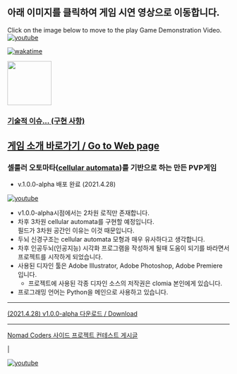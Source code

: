 아래 이미지를 클릭하여 게임 시연 영상으로 이동합니다.
---
Click on the image below to move to the play Game Demonstration Video.
[![youtube](https://media.githubusercontent.com/media/clomia/LifeGame/master/media/intro.jpg)](https://youtu.be/MCcvHmha7Hc "Clomia LifeGame")  


[![wakatime](https://wakatime.com/badge/github/clomia/LifeGame.svg)](https://wakatime.com/badge/github/clomia/LifeGame)  


<img src="https://media.githubusercontent.com/media/clomia/LifeGame/master/media/Logo.png" width="100" height="100">  

### [기술적 이슈... (구현 사항)](https://github.com/clomia/LifeGame/wiki/%EA%B8%B0%EC%88%A0%EC%A0%81-%EC%9D%B4%EC%8A%88)  
## [게임 소개 바로가기 / Go to Web page](https://www.notion.so/Clomia-LifeGame-7d6029a23c024d748fed96292923cc20)  
### 셀룰러 오토마타([cellular automata](https://en.wikipedia.org/wiki/Cellular_automaton))를 기반으로 하는 만든 PVP게임

   * v.1.0.0-alpha 배포 완료 (2021.4.28)  

[![youtube](https://media.githubusercontent.com/media/clomia/LifeGame/master/media/loose_thombnail.jpg)](https://youtu.be/MCcvHmha7Hc "Clomia LifeGame 루즈한 시연영상")
* v1.0.0-alpha시점에서는 2차원 로직만 존재합니다.  
* 차후 3차원 cellular automata를 구현할 예정입니다.  
필드가 3차원 공간인 이유는 이것 때문입니다.  
* 두뇌 신경구조는 cellular automata 모형과 매우 유사하다고 생각합니다.  
* 차후 인공두뇌(인공지능) 시각화 프로그램을 작성하게 될때 도움이 되기를 바라면서 프로젝트를 시작하게 되었습니다.  
* 사용된 디자인 툴은 Adobe Illustrator, Adobe Photoshop, Adobe Premiere 입니다.  
  * 프로젝트에 사용된 각종 디자인 소스의 저작권은 clomia 본인에게 있습니다.  
* 프로그래밍 언어는 Python을 메인으로 사용하고 있습니다.  

---  
[(2021.4.28) v1.0.0-alpha 다운로드 / Download](https://www.notion.so/Clomia-LifeGame-7d6029a23c024d748fed96292923cc20)

---

[Nomad Coders 사이드 프로젝트 컨테스트 게시글](https://nomadcoders.co/community/thread/650)  

|

[![youtube](https://media.githubusercontent.com/media/clomia/LifeGame/master/media/env2.jpg)](https://youtu.be/4THEgXY8xdc "Clomia LifeGame - 무한증식
")